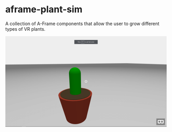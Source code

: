 # aframe-plant-sim
A collection of A-Frame components that allow the user to grow different types of VR plants.


![First Cactus Plant](https://raw.githubusercontent.com/pookage/aframe-plant-sim/master/screenshots/first_cactus.png)
